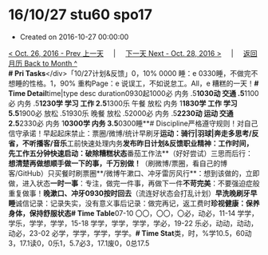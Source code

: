 # 16/10/27 stu60 spo17

* Created on 2016-10-27 00:00:00

[&lt; Oct. 26, 2016 - Prev 上一天](d26.md)     \|     [下一天 Next - Oct. 28, 2016 &gt;](d28.md)     \|     [返回月历 Back to Month ^](index.md)   
**\# Pri Tasks**&lt;/div&gt;「10/27计划&反馈」0，10% 0000 睡：e 0330睡，不做完不想睡的性格。1，90% 重构Page：e 说误工，不如说怠工。All，e 糟糕的一天！**\# Time Detail**time\|type desc duration0930起1000必 内务 .5**1030动 交通 .5**1100必 内务 .5**1230学 学习 工作 2.5**1300乐 午餐 放松 内务 1**1830学 工作 学习 5.5**1900必 放松 .51930乐 晚餐 放松 .52000必 内务 .5**2230动 运动 交通 2.5**2330必 内务 1**0300学 内务 3.5**0300睡**\# Discipline严格遵守规则！对自己信守承诺！早起起床禁止：票圈/微博/统计早刷牙**运动：骑行\|羽球\|奔走多思考/反省，不听播客/音乐**工前快速处理内务**发布昨日计划&反馈职业精神：工作时间，**先工作五分钟快速启动**：破除糟糕状态**番茄工作法**（好好尝试）三思而后行：**想清楚再做想顺手做一下的事，千万别做！**（刷微博/票圈，看自己的博客/GitHub）只买餐时刷票圈**/微博午漱口、冲牙雷厉风行**：想到该做的，立即做，进入状态**一时一事**：专注，做完一件事，再做下一件**不苛完美**：不要强迫症般重复做事！**晚漱口、冲牙0930按时回去**（流连好状态会打乱计划）**早洗晚刷牙早睡**诚信记录：记录失实，没有意义事后记录：做完再记，返工费时**珍视健康：保养身体，保持舒服状态\# Time Table**07-10 〇〇，〇〇，〇必，动必，11-14 学学，学乐，学学，学学，15-18 学学，学学，学学，学必，19-22 乐必，动动，动动，动必，23-02 必学，学学，学学，学学。**\# Time Stat**类，时，%学10.5，60动3，17.1读0，0乐1，5.7必3，17.1废0，0总17.5


